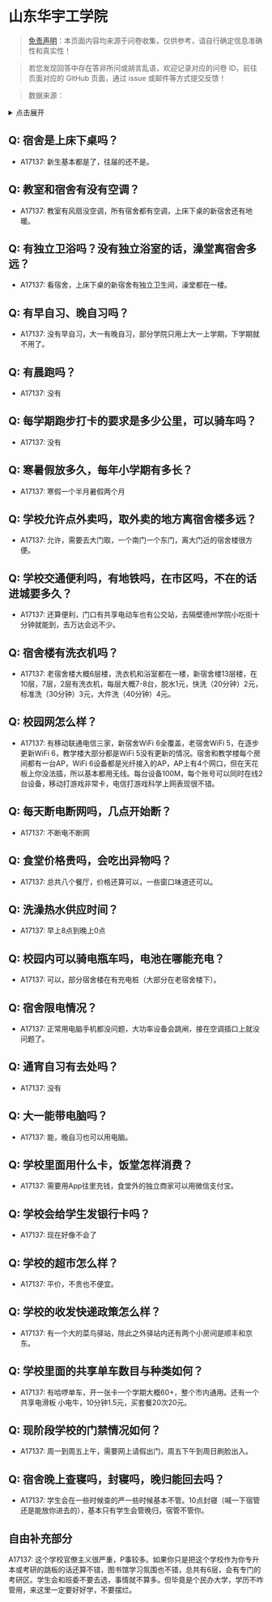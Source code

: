 # 山东华宇工学院

> [免责声明](https://colleges.chat/#_3)：本页面内容均来源于问卷收集，仅供参考，请自行确定信息准确性和真实性！

> 若您发现回答中存在答非所问或胡言乱语，欢迎记录对应的问卷 ID，前往页面对应的 GitHub 页面，通过 issue 或邮件等方式提交反馈！

> 数据来源：

<details><summary>点击展开</summary>
<ul>
<li>A17137: 匿名 (2023 年 04 月)</li>
</ul>
</details>

## Q: 宿舍是上床下桌吗？

- A17137: 新生基本都是了，往届的还不是。

## Q: 教室和宿舍有没有空调？

- A17137: 教室有风扇没空调，所有宿舍都有空调，上床下桌的新宿舍还有地暖。

## Q: 有独立卫浴吗？没有独立浴室的话，澡堂离宿舍多远？

- A17137: 看宿舍，上床下桌的新宿舍有独立卫生间，澡堂都在一楼。

## Q: 有早自习、晚自习吗？

- A17137: 没有早自习，大一有晚自习，部分学院只用上大一上学期，下学期就不用了。

## Q: 有晨跑吗？

- A17137: 没有

## Q: 每学期跑步打卡的要求是多少公里，可以骑车吗？

- A17137: 没有

## Q: 寒暑假放多久，每年小学期有多长？

- A17137: 寒假一个半月暑假两个月

## Q: 学校允许点外卖吗，取外卖的地方离宿舍楼多远？

- A17137: 允许，需要去大门取，一个南门一个东门，离大门近的宿舍楼很方便。

## Q: 学校交通便利吗，有地铁吗，在市区吗，不在的话进城要多久？

- A17137: 还算便利，门口有共享电动车也有公交站，去隔壁德州学院小吃街十分钟就能到，去万达会远不少。

## Q: 宿舍楼有洗衣机吗？

- A17137: 老宿舍楼大概6层楼，洗衣机和浴室都在一楼，新宿舍楼13层楼，在10层，7层，2层有洗衣机，每层大概7-8台，脱水1元，快洗（20分钟）2元，标准洗（30分钟）3元，大件洗（40分钟）4元。

## Q: 校园网怎么样？

- A17137: 有移动联通电信三家，新宿舍WiFi 6全覆盖，老宿舍WiFi 5，在逐步更新WiFi 6，教学楼大部分都是WiFi 5没有更新的情况。宿舍和教学楼每个房间都有一台AP，WiFi 6设备都是光纤接入的AP，AP上有4个网口，但在天花板上你没法插，所以基本都用无线。每台设备100M，每个账号可以同时在线2台设备，移动打游戏非常卡，电信打游戏科学上网表现很不错。

## Q: 每天断电断网吗，几点开始断？

- A17137: 不断电不断网

## Q: 食堂价格贵吗，会吃出异物吗？

- A17137: 总共八个餐厅，价格还算可以，一些窗口味道还可以。

## Q: 洗澡热水供应时间？

- A17137: 早上8点到晚上0点

## Q: 校园内可以骑电瓶车吗，电池在哪能充电？

- A17137: 可以，部分宿舍楼在有充电桩（大部分在老宿舍楼下）。

## Q: 宿舍限电情况？

- A17137: 正常用电脑手机都没问题，大功率设备会跳闸，接在空调插口上就没问题了。

## Q: 通宵自习有去处吗？

- A17137: 没有

## Q: 大一能带电脑吗？

- A17137: 能，晚自习也可以用电脑。

## Q: 学校里面用什么卡，饭堂怎样消费？

- A17137: 需要用App往里充钱，食堂外的独立商家可以用微信支付宝。

## Q: 学校会给学生发银行卡吗？

- A17137: 现在好像不会了

## Q: 学校的超市怎么样？

- A17137: 平价，不贵也不便宜。

## Q: 学校的收发快递政策怎么样？

- A17137: 有一个大的菜鸟驿站，除此之外驿站内还有两个小房间是顺丰和京东。

## Q: 学校里面的共享单车数目与种类如何？

- A17137: 有哈啰单车，开一张卡一个学期大概60+，整个市内通用。还有一个共享电滑板 小电牛，10分钟1.5元，买套餐20次20元。

## Q: 现阶段学校的门禁情况如何？

- A17137: 周一到周五上午，需要网上请假出门，周五下午到周日刷脸出入。

## Q: 宿舍晚上查寝吗，封寝吗，晚归能回去吗？

- A17137: 学生会在一些时候查的严一些时候基本不管。10点封寝（喊一下宿管还是能放你进去的），基本只有学生会管晚归，宿管不管你。

## 自由补充部分

A17137: 这个学校官僚主义很严重，P事较多。如果你只是把这个学校作为你专升本或考研的跳板的话还算不错，图书馆学习氛围也不错，总共有6层，会有专门的考研区。学生会和班委不要去选，事情就不算多。但毕竟是个民办大学，学历不咋管用，来这里一定要好好学，不要摆烂。